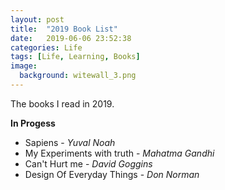 ```yaml
---
layout: post
title:  "2019 Book List"
date:   2019-06-06 23:52:38
categories: Life
tags: [Life, Learning, Books]
image:
  background: witewall_3.png
---
```

The books I read in 2019.

**In Progess**
- Sapiens - _Yuval Noah_
- My Experiments with truth - _Mahatma Gandhi_
- Can't Hurt me - _David Goggins_
- Design Of Everyday Things - _Don Norman_
